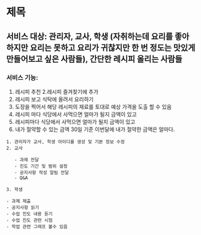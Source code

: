 # 제목

## 서비스 대상: 관리자, 교사, 학생 (자취하는데 요리를 좋아하지만 요리는 못하고 요리가 귀찮지만 한 번 정도는 맛있게 만들어보고 싶은 사람들), 간단한 레시피 올리는 사람들

### 서비스 기능:

1. 레시피 추천 2.레시피 즐겨찾기에 추가
2. 레시피 보고 식탁에 올려서 요리하기
3. 도장을 찍어서 해당 레시피의 재료를 토대로 예상 가격을 도출 할 수 있음
4. 레시피 마다 식당에서 사먹으면 얼마가 될지 금액이 있고
5. 레시피마다 식당에서 사먹으면 얼마가 될지 금액이 있고
6. 내가 절약할 수 있는 금액 30일 기준 이번달에 내가 절약한 금액은 얼마다.

```
1. 관리자가 교사, 학생 아이디를 생성 및 기본 정보 수정
2. 교사

   - 과제 전달
   - 진도 기간 및 범위 설정
   - 공지사항 작성 알림 전달
   - Q&A

3. 학생

- 과제 제출
- 공지사항 읽기
- 수업 진도 내용 듣기
- 수업 진도 관련 시험
- 학업 관련 그래프 볼수 있음
```
